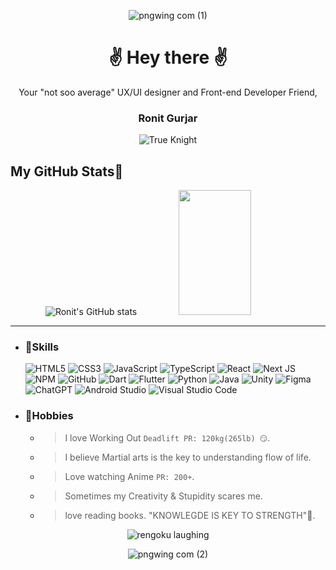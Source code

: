<div align='center'>
  
 ![pngwing com (1)](https://github.com/Ronit-gurjar/Ronit-gurjar/assets/92150685/1bce0881-94ae-4f22-96f8-70601243247e)
# ✌️ Hey there ✌️
 Your "not soo average" UX/UI designer and Front-end Developer Friend, 
### Ronit Gurjar
  
![True Knight](https://i.pinimg.com/originals/ce/0e/2f/ce0e2f994611c343b80a307cf2c7a032.gif)

</div>
<!---
Ronit-gurjar/Ronit-gurjar is a ✨ special ✨ repository because its `README.md` (this file) appears on your GitHub profile.
You can click the Preview link to take a look at your changes.
--->


## My GitHub Stats🧬
<div align='center'>
  
![Ronit's GitHub stats](https://github-readme-stats.vercel.app/api?username=Ronit-gurjar&count_private=true&theme=radical)
<img width="48%" height="200px" src="https://github-readme-streak-stats.herokuapp.com/?user=Ronit-gurjar&theme=tokyonight" />

</div>
<hr>

  
- ### 💪Skills
  ![HTML5](https://img.shields.io/badge/html5-%23E34F26.svg?style=for-the-badge&logo=html5&logoColor=white)
  ![CSS3](https://img.shields.io/badge/tailwindcss-%2338B2AC.svg?style=for-the-badge&logo=css3&logoColor=white)
  ![JavaScript](https://img.shields.io/badge/javascript-%23323330.svg?style=for-the-badge&logo=javascript&logoColor=%23F7DF1E)
  ![TypeScript](https://img.shields.io/badge/typescript-%23007ACC.svg?style=for-the-badge&logo=typescript&logoColor=white)
  ![React](https://img.shields.io/badge/react-%2320232a.svg?style=for-the-badge&logo=react&logoColor=%2361DAFB)
  ![Next JS](https://img.shields.io/badge/Next-black?style=for-the-badge&logo=next.js&logoColor=white)
  ![NPM](https://img.shields.io/badge/NPM-%23CB3837.svg?style=for-the-badge&logo=npm&logoColor=white)
  ![GitHub](https://img.shields.io/badge/github-%23121011.svg?style=for-the-badge&logo=github&logoColor=white)
  ![Dart](https://img.shields.io/badge/dart-%230175C2.svg?style=for-the-badge&logo=dart&logoColor=white)
  ![Flutter](https://img.shields.io/badge/Flutter-%2302569B.svg?style=for-the-badge&logo=Flutter&logoColor=white)
  ![Python](https://img.shields.io/badge/python-3670A0?style=for-the-badge&logo=python&logoColor=ffdd54)
  ![Java](https://img.shields.io/badge/java-%23ED8B00.svg?style=for-the-badge&logo=openjdk&logoColor=white) 
  ![Unity](https://img.shields.io/badge/unity-%23000000.svg?style=for-the-badge&logo=unity&logoColor=white)
  ![Figma](https://img.shields.io/badge/figma-%23F24E1E.svg?style=for-the-badge&logo=figma&logoColor=white)
  ![ChatGPT](https://img.shields.io/badge/chatGPT-74aa9c?style=for-the-badge&logo=openai&logoColor=white)
  ![Android Studio](https://img.shields.io/badge/Android%20Studio-3DDC84.svg?style=for-the-badge&logo=android-studio&logoColor=white)
  ![Visual Studio Code](https://img.shields.io/badge/Visual%20Studio%20Code-0078d7.svg?style=for-the-badge&logo=visual-studio-code&logoColor=white)
     
- ### 🥷Hobbies
  - > I love Working Out `Deadlift PR: 120kg(265lb) 😏`.
  - > I believe Martial arts is the key to understanding flow of life.
  - > Love watching Anime `PR: 200+`.
  - > Sometimes my Creativity & Stupidity scares me.
  - > love reading books. "KNOWLEGDE IS KEY TO STRENGTH"🥸.

<div align='center'>

![rengoku laughing](https://media.tenor.com/yD1Ogd2Kjb4AAAAC/demon-slayer-rengoku.gif)

![pngwing com (2)](https://github.com/Ronit-gurjar/Ronit-gurjar/assets/92150685/3af22707-0846-4401-9284-0b9b324403cd)

</div>
